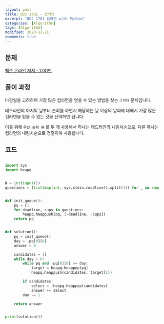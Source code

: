 ```yaml
---
layout: post
title: BOJ 1781 - 컵라면
excerpt: "BOJ 1781 컵라면 with Python"
categories: [Algorithm]
tags: [Algorithm]
modified: 2020-12-21
comments: true
---
```


## 문제

[백준 온라인 저지 - 1781번](https://www.acmicpc.net/problem/1781)

## 풀이 과정

마감일을 고려하여 가장 많은 컵라면을 얻을 수 있는 방법을 찾는 `그리디` 문제입니다.

데드라인의 마지막 날부터 순회를 하면서 해당하는 날 이상의 날짜에 대해서 가장 많은 컵라면을 얻을 수 있는 것을 선택하면 됩니다.

이를 위해 `우선 순위 큐` 를 두 개 사용해서 하나는 데드라인의 내림차순으로, 다른 하나는 컵라면의 내림차순으로 정렬하여 사용합니다.

## 코드

```python

import sys
import heapq


N = int(input())
questions = [list(map(int, sys.stdin.readline().split())) for _ in range(N)]


def init_queue():
    pq = []
    for deadline, cups in questions:
        heapq.heappush(pq, [-deadline, -cups])
    return pq


def solution():
    pq = init_queue()
    day = -pq[0][0]
    answer = 0

    candidates = []
    while day > 0:
        while pq and -pq[0][0] >= day:
            target = heapq.heappop(pq)
            heapq.heappush(candidates, target[1])

        if candidates:
            select = -heapq.heappop(candidates)
            answer += select
        day -= 1

    return answer


print(solution())

```
